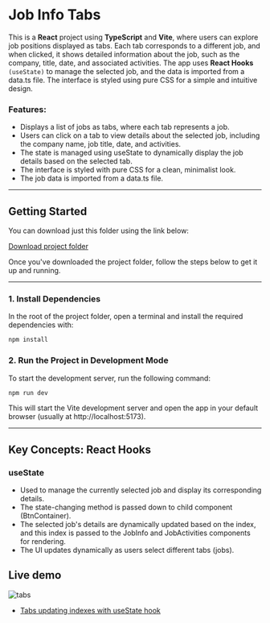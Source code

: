 # Job Info Tabs
This is a **React** project using **TypeScript** and **Vite**, where users can explore job positions displayed as tabs. Each tab corresponds to a different job, and when clicked, it shows detailed information about the job, such as the company, title, date, and associated activities. The app uses **React Hooks** `(useState)` to manage the selected job, and the data is imported from a data.ts file. The interface is styled using pure CSS for a simple and intuitive design.
### Features:
- Displays a list of jobs as tabs, where each tab represents a job.
- Users can click on a tab to view details about the selected job, including the company name, job title, date, and activities.
- The state is managed using useState to dynamically display the job details based on the selected tab.
- The interface is styled with pure CSS for a clean, minimalist look.
- The job data is imported from a data.ts file.

---

## Getting Started

You can download just this folder using the link below:

[Download project folder](https://downgit.github.io/#/home?url=https://github.com/armandomzn/react_components/tree/main/tabs)

Once you've downloaded the project folder, follow the steps below to get it up and running.

---

### 1. Install Dependencies
In the root of the project folder, open a terminal and install the required dependencies with:

```sh
npm install
```

### 2. Run the Project in Development Mode

To start the development server, run the following command:
```sh
npm run dev
```
This will start the Vite development server and open the app in your default browser (usually at http://localhost:5173).

---

## Key Concepts: React Hooks

### useState
- Used to manage the currently selected job and display its corresponding details.
- The state-changing method is passed down to child component (BtnContainer).
- The selected job's details are dynamically updated based on the index, and this index is passed to the JobInfo and JobActivities components for rendering.
- The UI updates dynamically as users select different tabs (jobs).

## Live demo
![tabs](https://github.com/user-attachments/assets/9998d028-d17a-4cfa-a69d-eba38ea61f2b)
- [Tabs updating indexes with useState hook](https://stellular-cobbler-1e47a7.netlify.app/)
